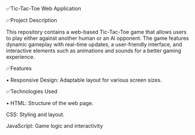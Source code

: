 ✅Tic-Tac-Toe Web Application

✅Project Description

This repository contains a web-based Tic-Tac-Toe game that allows users to play either against another human or an Al opponent. The game features dynamic gameplay with real-time updates, a user-friendly interface, and interactive elements such as animations and sounds for a better gaming experience.

✅Features

• Responsive Design: Adaptable layout for various screen sizes.


✅Technologies Used

• HTML: Structure of the web page.

CSS: Styling and layout.

JavaScript: Game logic and interactivity
